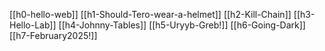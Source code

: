 [[h0-hello-web]]
[[h1-Should-Tero-wear-a-helmet]]
[[h2-Kill-Chain]]
[[h3-Hello-Lab]]
[[h4-Johnny-Tables]]
[[h5-Uryyb-Greb!]]
[[h6-Going-Dark]]
[[h7-February2025!]]